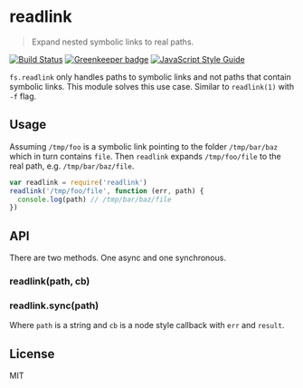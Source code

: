 # readlink

> Expand nested symbolic links to real paths.

[![Build Status](https://travis-ci.org/ralphtheninja/readlink.svg)](https://travis-ci.org/ralphtheninja/readlink)
[![Greenkeeper badge](https://badges.greenkeeper.io/ralphtheninja/readlink.svg)](https://greenkeeper.io/)
[![JavaScript Style Guide](https://img.shields.io/badge/code_style-standard-brightgreen.svg)](https://standardjs.com)

`fs.readlink` only handles paths to symbolic links and not paths that contain symbolic links. This module solves this use case. Similar to `readlink(1)` with `-f` flag.

## Usage

Assuming `/tmp/foo` is a symbolic link pointing to the folder `/tmp/bar/baz` which in turn contains `file`. Then `readlink` expands `/tmp/foo/file` to the real path, e.g. `/tmp/bar/baz/file`.

```js
var readlink = require('readlink')
readlink('/tmp/foo/file', function (err, path) {
  console.log(path) // /tmp/bar/baz/file
})

```

## API

There are two methods. One async and one synchronous.

### readlink(path, cb)

### readlink.sync(path)

Where `path` is a string and `cb` is a node style callback with `err` and `result`.

## License

MIT

